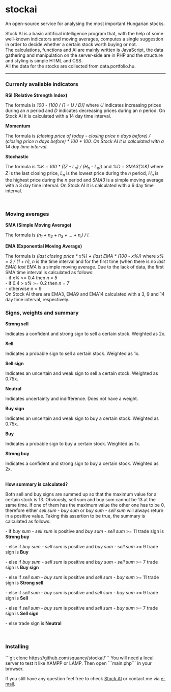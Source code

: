 # stockai
An open-source service for analysing the most important Hungarian stocks.

Stock AI is a basic aritifical intelligence program that, with the help of some well-known indicators and moving averages, computes a single suggestion in order to decide whether a certain stock worth buying or not.<br>
The calculations, functions and AI are mainly written is JavaScript, the data gathering and manipulation on the server-side are in PHP and the structure and styling is simple HTML and CSS.<br>
All the data for the stocks are collected from data.portfolio.hu.

<hr>

<h3>Currenly available indicators</h3>
<b>RSI (Relative Strength Index)</b>
<p>The formula is <i>100 - [100 / (1 + U / D)]</i> where <i>U</i> indicates increasing prices during an <i>n</i> period and <i>D</i> indicates decreasing prices during an <i>n</i> period. On Stock AI it is calculated with a 14 day time interval.<p>
  
<b>Momentum</b>
<p>The formula is <i>(closing price of today - closing price n days before) / (closing price n days before) * 100 + 100. On Stock AI it is calculated with a 14 day time interval.</i></p>

<b>Stochastic</b>
<p>The formula is <i>%K = 100 * ((Z - L<sub>n</sub>) / (H<sub>n</sub> - L<sub>n</sub>))</i> and <i>%D = SMA3(%K)</i> where <i>Z</i> is the last closing price, <i>L<sub>n</sub></i> is the lowest price during the <i>n</i> period, <i>H<sub>n</sub></i> is the highest price during the <i>n</i> period and <i>SMA3</i> is a simple moving average with a 3 day time interval. On Stock AI it is calculated with a 6 day time interval.</p>
<br>
<h3>Moving averages</h3>
<b>SMA (Simple Moving Average)</b>
<p>The formula is <i>(n<sub>1</sub> + n<sub>2</sub> + n<sub>3</sub> + ... + n<sub>i</sub>) / i</i>.</p>

<b>EMA (Exponential Moving Average)</b>
<p>The formula is <i>(last closing price * x%) + (last EMA * (100 - x%))</i> where <i>x% = 2 / (1 + n)</i>, <i>n</i> is the time interval and for the first time (when there is no <i>last EMA</i>) <i>last EMA</i> is a simple moving average. Due to the lack of data, the first SMA time interval is calculated as follows: <br>- if <i>x%</i> >= 0.4 then <i>n = 5</i><br>- if 0.4 > <i>x%</i> >= 0.2 then <i>n = 7</i><br>- otherwise n = 9</i><br>On Stock AI there are EMA3, EMA9 and EMA14 calculated with a 3, 9 and 14 day time interval, respectively.</p>

<h3>Signs, weights and summary</h3>
<b>Strong sell</b>
<p>Indicates a confident and strong sign to sell a certain stock. Weighted as 2x.</p>
<b>Sell</b>
<p>Indicates a probable sign to sell a certain stock. Weighted as 1x.</p>
<b>Sell sign</b>
<p>Indicates an uncertain and weak sign to sell a certain stock. Weighted as 0.75x.</p>
<b>Neutral</b>
<p>Indicates uncertainty and indifference. Does not have a weight.</p>
<b>Buy sign</b>
<p>Indicates an uncertain and weak sign to buy a certain stock. Weighted as 0.75x.</p>
<b>Buy</b>
<p>Indicates a probable sign to buy a certain stock. Weighted as 1x.</p>
<b>Strong buy</b>
<p>Indicates a confident and strong sign to buy a certain stock. Weighted as 2x.</p>
<br>
<b>How summary is calculated?</b>
<p>Both sell and buy signs are summed up so that the maximum value for a certain stock is 13. Obviously, sell sum and buy sum cannot be 13 at the same time. If one of them has the maximum value the other one has to be 0, therefore either <i>sell sum - buy sum</i> or <i>buy sum - sell sum</i> will always return in a positive value. Taking this assertion to be true, the summary is calculated as follows: <br><p>- if <i>buy sum - sell sum</i> is positive and <i>buy sum - sell sum</i> >= 11 trade sign is <b>Strong buy</b></p><p>- else if <i>buy sum - sell sum</i> is positive and <i>buy sum - sell sum</i> >= 9 trade sign is <b>Buy</b></p><p>- else if <i>buy sum - sell sum</i> is positive and <i>buy sum - sell sum</i> >= 7 trade sign is <b>Buy sign</b></p><p>- else if <i>sell sum - buy sum</i> is positive and <i>sell sum - buy sum</i> >= 11 trade sign is <b>Strong sell</b></p><p>- else if <i>sell sum - buy sum</i> is positive and <i>sell sum - buy sum</i> >= 9 trade sign is <b>Sell</b></p><p>- else if <i>sell sum - buy sum</i> is positive and <i>sell sum - buy sum</i> >= 7 trade sign is <b>Sell sign</b></p><p>- else trade sign is <b>Neutral</b></p></p>
<br>
<h3>Installing</h3>
```git clone https://github.com/squancy/stockai/```
You will need a local server to test it like XAMPP or LAMP.
Then open ```main.php``` in your browser.

<p>If you still have any question feel free to check <a href="pearscom.com/stockai">Stock AI</a> or contact me via <a href="mailto:mark.frankli@pearscom.com">e-mail</a>.</p>
